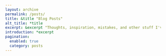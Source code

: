 ```yaml
---
layout: archive
permalink: /posts/
title: &title "Blog Posts"
alt_title: *title
excerpt: &excerpt "Thoughts, inspiration, mistakes, and other stuff I've written. For smaller, more regular writing --- peruse the [*Today I Learned*](/til/) section."
introduction: *excerpt
pagination:
  enabled: true
  category: posts
---
```

